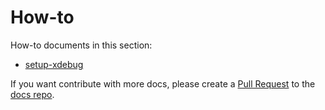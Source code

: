 # How-to

How-to documents in this section:

- [setup-xdebug](setup-xdebug)


If you want contribute with more docs, please create a [Pull Request](https://github.com/chirripo/docs/pulls) to the [docs repo](https://github.com/chirripo/docs).